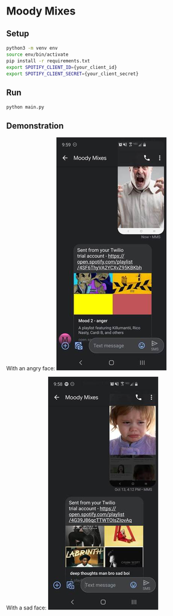 # Moody Mixes

## Setup 
```bash
python3 -m venv env
source env/bin/activate
pip install -r requirements.txt
export SPOTIFY_CLIENT_ID={your_client_id}
export SPOTIFY_CLIENT_SECRET={your_client_secret}
```

## Run
```bash
python main.py
```

## Demonstration

With an angry face:
![Screenshot](anger.jpeg)

With a sad face:
![Screenshot](sad.jpeg)
